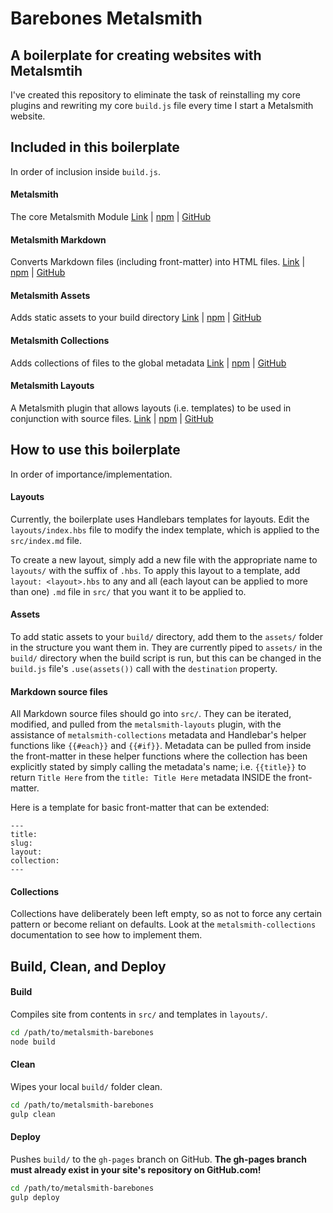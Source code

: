 # Barebones Metalsmith
## A boilerplate for creating websites with Metalsmtih
I've created this repository to eliminate the task of reinstalling my core plugins and rewriting my core `build.js` file every time I start a Metalsmith website.

## Included in this boilerplate
In order of inclusion inside `build.js`.

#### Metalsmith
The core Metalsmith Module
[Link][metalsmith] | [npm][metalsmith-npm] | [GitHub][metalsmith-github]

#### Metalsmith Markdown
Converts Markdown files (including front-matter) into HTML files.
[Link][metalsmith-markdown] | [npm][metalsmith-markdown-npm] | [GitHub][metalsmith-markdown-github]

#### Metalsmith Assets
Adds static assets to your build directory
[Link][metalsmith-assets] | [npm][metalsmith-assets-npm] | [GitHub][metalsmith-assets-github]

#### Metalsmith Collections
Adds collections of files to the global metadata
[Link][metalsmith-collections] | [npm][metalsmith-collections-npm] | [GitHub][metalsmith-collections-github]

#### Metalsmith Layouts
A Metalsmith plugin that allows layouts (i.e. templates) to be used in conjunction with source files.
[Link][metalsmith-layouts] | [npm][metalsmith-layouts-npm] | [GitHub][metalsmith-layouts-github]


## How to use this boilerplate
In order of importance/implementation.

#### Layouts
Currently, the boilerplate uses Handlebars templates for layouts. Edit the `layouts/index.hbs` file to modify the index template, which is applied to the `src/index.md` file. 

To create a new layout, simply add a new file with the appropriate name to `layouts/` with the suffix of `.hbs`. To apply this layout to a template, add `layout: <layout>.hbs` to any and all (each layout can be applied to more than one) `.md` file in `src/` that you want it to be applied to.


#### Assets 
To add static assets to your `build/` directory, add them to the `assets/` folder in the structure you want them in. They are currently piped to `assets/` in the `build/` directory when the build script is run, but this can be changed in the `build.js` file's `.use(assets())` call with the `destination` property.

#### Markdown source files
All Markdown source files should go into `src/`. They can be iterated, modified, and pulled from the `metalsmith-layouts` plugin, with the assistance of `metalsmith-collections` metadata and Handlebar's helper functions like `{{#each}}` and `{{#if}}`. Metadata can be pulled from inside the front-matter in these helper functions where the collection has been explicitly stated by simply calling the metadata's name; i.e. `{{title}}` to return `Title Here` from the `title: Title Here` metadata INSIDE the front-matter. 

Here is a template for basic front-matter that can be extended:

```
---
title:
slug:
layout:
collection:
---
```

#### Collections
Collections have deliberately been left empty, so as not to force any certain pattern or become reliant on defaults. Look at the `metalsmith-collections` documentation to see how to implement them.

## Build, Clean, and Deploy

#### Build
Compiles site from contents in `src/` and templates in `layouts/`.
```bash
cd /path/to/metalsmith-barebones
node build
```

#### Clean
Wipes your local `build/` folder clean.
```bash
cd /path/to/metalsmith-barebones
gulp clean
```

#### Deploy
Pushes `build/` to the `gh-pages` branch on GitHub. **The gh-pages branch must already exist in your site's repository on GitHub.com!**
```bash
cd /path/to/metalsmith-barebones
gulp deploy
```


[metalsmith]: http://metalsmith.io
[metalsmith-npm]: https://www.npmjs.com/package/metalsmith
[metalsmith-github]: https://github.com/metalsmith/metalsmith
[metalsmith-markdown]: https://github.com/segmentio/metalsmith-markdown
[metalsmith-markdown-npm]:https://www.npmjs.com/package/metalsmith-markdown
[metalsmith-markdown-github]: https://github.com/segmentio/metalsmith-markdown
[metalsmith-assets]:https://github.com/treygriffith/metalsmith-assets
[metalsmith-assets-npm]: https://www.npmjs.com/package/metalsmith-assets
[metalsmith-assets-github]: https://github.com/treygriffith/metalsmith-assets
[metalsmith-collections]: https://github.com/segmentio/metalsmith-collections
[metalsmith-collections-npm]:https://www.npmjs.com/package/metalsmith-collections
[metalsmith-collections-github]:https://github.com/segmentio/metalsmith-collections
[metalsmith-layouts]:https://github.com/superwolff/metalsmith-layouts
[metalsmith-layouts-npm]: https://www.npmjs.com/package/metalsmith-layouts
[metalsmith-layouts-github]: https://github.com/superwolff/metalsmith-layouts